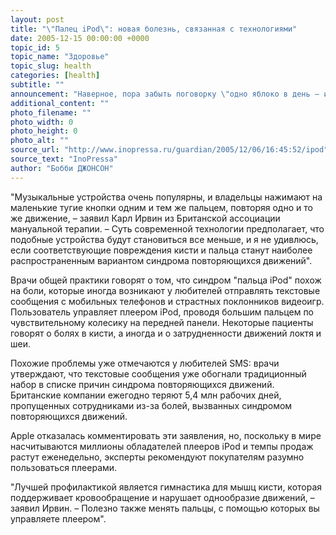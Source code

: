 ```yaml
---
layout: post
title: "\"Палец iPod\": новая болезнь, связанная с технологиями"
date: 2005-12-15 00:00:00 +0000
topic_id: 5
topic_name: "Здоровье"
topic_slug: health
categories: [health]
subtitle: ""
announcement: "Наверное, пора забыть поговорку \"одно яблоко в день – и врач тебе не нужен\". Детище Apple Computer, цифровой плеер iPod по-прежнему хорошо продается, и крошечный iPod nano, должно быть, станет непременным рождественским подарком, но врачи предупреждают о появлении недуга, который они называют \"палец iPod\"."
additional_content: ""
photo_filename: ""
photo_width: 0
photo_height: 0
photo_alt: ""
source_url: "http://www.inopressa.ru/guardian/2005/12/06/16:45:52/ipod"
source_text: "InoPressa"
author: "Бобби ДЖОНСОН"
---
```

"Музыкальные устройства очень популярны, и владельцы нажимают на маленькие тугие кнопки одним и тем же пальцем, повторяя одно и то же движение, – заявил Карл Ирвин из Британской ассоциации мануальной терапии. – Суть современной технологии предполагает, что подобные устройства будут становиться все меньше, и я не удивлюсь, если соответствующие повреждения кисти и пальца станут наиболее распространенным вариантом синдрома повторяющихся движений".

Врачи общей практики говорят о том, что синдром "пальца iPod" похож на боли, которые иногда возникают у любителей отправлять текстовые сообщения с мобильных телефонов и страстных поклонников видеоигр. Пользователь управляет плеером iPod, проводя большим пальцем по чувствительному колесику на передней панели. Некоторые пациенты говорят о болях в кисти, а иногда и о затрудненности движений локтя и шеи.

Похожие проблемы уже отмечаются у любителей SMS: врачи утверждают, что текстовые сообщения уже обогнали традиционный набор в списке причин синдрома повторяющихся движений. Британские компании ежегодно теряют 5,4 млн рабочих дней, пропущенных сотрудниками из-за болей, вызванных синдромом повторяющихся движений.

Apple отказалась комментировать эти заявления, но, поскольку в мире насчитываются миллионы обладателей плееров iPod и темпы продаж растут еженедельно, эксперты рекомендуют покупателям разумно пользоваться плеерами.

"Лучшей профилактикой является гимнастика для мышц кисти, которая поддерживает кровообращение и нарушает однообразие движений, – заявил Ирвин. – Полезно также менять пальцы, с помощью которых вы управляете плеером".
